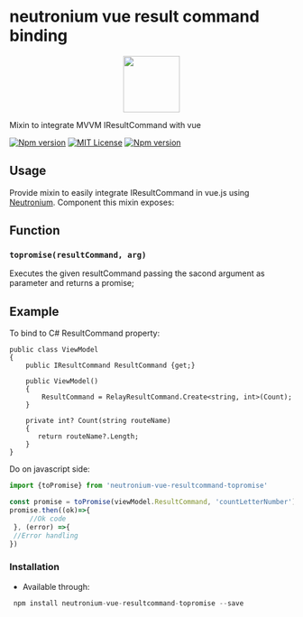 # neutronium vue result command binding
<p align="center"><img width="100"src="https://raw.githubusercontent.com/NeutroniumCore/neutronium-vue/master/template/src/assets/logo.png"></p>
Mixin to integrate MVVM IResultCommand with vue

[![Npm version](https://img.shields.io/npm/v/neutronium-vue-resultcommand-topromise.svg?maxAge=2592000)](https://www.npmjs.com/package/neutronium-vue-resultcommand-topromise)
[![MIT License](https://img.shields.io/github/license/NeutroniumCore/neutronium-vue-resultcommand-topromise.svg)](https://github.com/NeutroniumCore/neutronium-vue-resultcommand-topromise/blob/master/LICENSE)
[![Npm version](https://img.shields.io/npm/v/neutronium-vue-resultcommand-topromise.svg?maxAge=2592000)](https://www.npmjs.com/package/neutronium-vue-result-command-topromise)


## Usage
Provide mixin to easily integrate IResultCommand in vue.js using [Neutronium](https://github.com/NeutroniumCore/Neutronium).
Component this mixin exposes:

## Function
### `topromise(resultCommand, arg)`
Executes the given resultCommand passing the sacond argument as parameter and returns a promise;

## Example
 
 To bind to C# ResultCommand property:
 ```CSharp
 public class ViewModel
 {
     public IResultCommand ResultCommand {get;} 
     
     public ViewModel()
     {
         ResultCommand = RelayResultCommand.Create<string, int>(Count);
     }

     private int? Count(string routeName)
     {
        return routeName?.Length;
     }
 }
 ```
 
 Do on javascript side:
```javascript
import {toPromise} from 'neutronium-vue-resultcommand-topromise'

const promise = toPromise(viewModel.ResultCommand, 'countLetterNumber');
promise.then((ok)=>{
     //Ok code
 }, (error) =>{
 //Error handling
})
```

### Installation
- Available through:
``` js
 npm install neutronium-vue-resultcommand-topromise --save
```
